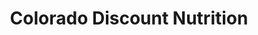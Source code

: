 ---
title: "Colorado Discount Nutrition"
url: /aurora/colorado-discount-nutrition/
shop: Nahrungsergänzung
---